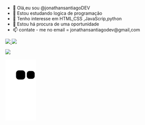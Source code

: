 - 👋 Olá,eu sou  @jonathansantiagoDEV
- 👀 Estou estudando logica de programação 
- 🌱 Tenho interesse em  HTML,CSS ,JavaScrip,python
- 💞️ Estou há procura de uma oportunidade
- 📫 contate - me no email = jonathansantiagodev@gmail,com

<div align = "centro">
<a href="https://github.com/jonathansantiagoDEV">
<img height="180em" src="https://github-readme-stats.vercel.app/api?username=jonathansantiagoDEV&show_icons=true&theme=dark&include_all_commits=true&count_private=true"/> <img height="180em" src="https://github-readme-stats.vercel.app/api/top-langs/?username=jonathansantiagoDEV&layout=compact&langs_count=7&theme=dark"/>
</div>
<div> 
  
  <a href="https://www.linkedin.com/in/jonathansantiagotec/" target="_blank"><img src="https://img.shields.io/badge/-LinkedIn-%230077B5?style=for-the-badge&logo=linkedin&logoColor=white" target="_blank"></a> 
 
  ![Snake animation](https://github.com/rafaballerini/rafaballerini/blob/output/github-contribution-grid-snake.svg)
 
</div>


  
